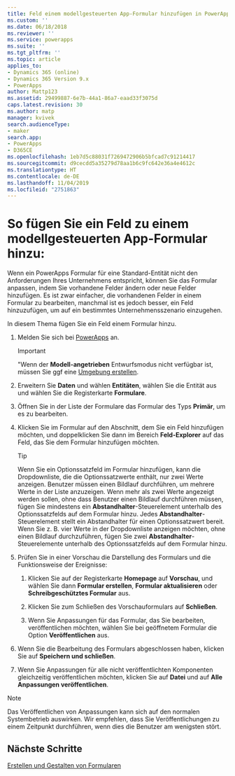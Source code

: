 ```yaml
---
title: Feld einem modellgesteuerten App-Formular hinzufügen in PowerApps | Microsoft-Dokumentation
ms.custom: ''
ms.date: 06/18/2018
ms.reviewer: ''
ms.service: powerapps
ms.suite: ''
ms.tgt_pltfrm: ''
ms.topic: article
applies_to:
- Dynamics 365 (online)
- Dynamics 365 Version 9.x
- PowerApps
author: Mattp123
ms.assetid: 29499887-6e7b-44a1-86a7-eaad33f3075d
caps.latest.revision: 30
ms.author: matp
manager: kvivek
search.audienceType:
- maker
search.app:
- PowerApps
- D365CE
ms.openlocfilehash: 1eb7d5c88031f7269472906b5bfcad7c91214417
ms.sourcegitcommit: d9cecdd5a35279d78aa1b6c9fc642e36a4e4612c
ms.translationtype: HT
ms.contentlocale: de-DE
ms.lasthandoff: 11/04/2019
ms.locfileid: "2751863"
---
```

# <a name="add-a-field-to-a-model-driven-app-form"></a>So fügen Sie ein Feld zu einem modellgesteuerten App-Formular hinzu: 

Wenn ein PowerApps Formular für eine Standard-Entität nicht den Anforderungen Ihres Unternehmens entspricht, können Sie das Formular anpassen, indem Sie vorhandene Felder ändern oder neue Felder hinzufügen. Es ist zwar einfacher, die vorhandenen Felder in einem Formular zu bearbeiten, manchmal ist es jedoch besser, ein Feld hinzuzufügen, um auf ein bestimmtes Unternehmensszenario einzugehen.

In diesem Thema fügen Sie ein Feld einem Formular hinzu.   
  
1.  Melden Sie sich bei [PowerApps](https://make.powerapps.com/?utm_source=padocs&utm_medium=linkinadoc&utm_campaign=referralsfromdoc) an.  


    > [!IMPORTANT]
    > "Wenn der **Modell-angetrieben** Entwurfsmodus nicht verfügbar ist, müssen Sie ggf eine [Umgebung erstellen](https://docs.microsoft.com/powerapps/administrator/create-environment). 

2.  Erweitern Sie **Daten** und wählen **Entitäten**, wählen Sie die Entität aus und wählen Sie die Registerkarte **Formulare**.  

3.  Öffnen Sie in der Liste der Formulare das Formular des Typs **Primär**, um es zu bearbeiten.  
  
4.  Klicken Sie im Formular auf den Abschnitt, dem Sie ein Feld hinzufügen möchten, und doppelklicken Sie dann im Bereich **Feld-Explorer** auf das Feld, das Sie dem Formular hinzufügen möchten.  
  
    > [!TIP]
    >  Wenn Sie ein Optionssatzfeld im Formular hinzufügen, kann die Dropdownliste, die die Optionssatzwerte enthält, nur zwei Werte anzeigen. Benutzer müssen einen Bildlauf durchführen, um mehrere Werte in der Liste anzuzeigen. Wenn mehr als zwei Werte angezeigt werden sollen, ohne dass Benutzer einen Bildlauf durchführen müssen, fügen Sie mindestens ein **Abstandhalter**-Steuerelement unterhalb des Optionssatzfelds auf dem Formular hinzu. Jedes **Abstandhalter**-Steuerelement stellt ein Abstandhalter für einen Optionssatzwert bereit. Wenn Sie z. B. vier Werte in der Dropdownliste anzeigen möchten, ohne einen Bildlauf durchzuführen, fügen Sie zwei **Abstandhalter**-Steuerelemente unterhalb des Optionssatzfelds auf dem Formular hinzu.  
  
5.  Prüfen Sie in einer Vorschau die Darstellung des Formulars und die Funktionsweise der Ereignisse:  
  
    1.  Klicken Sie auf der Registerkarte **Homepage** auf **Vorschau**, und wählen Sie dann **Formular erstellen**, **Formular aktualisieren** oder **Schreibgeschütztes Formular** aus.  
  
    2.  Klicken Sie zum Schließen des Vorschauformulars auf **Schließen**.  
  
    3.  Wenn Sie Anpassungen für das Formular, das Sie bearbeiten, veröffentlichen möchten, wählen Sie bei geöffnetem Formular die Option **Veröffentlichen** aus.  
  
6.  Wenn Sie die Bearbeitung des Formulars abgeschlossen haben, klicken Sie auf **Speichern und schließen**.  
  
7. Wenn Sie Anpassungen für alle nicht veröffentlichten Komponenten gleichzeitig veröffentlichen möchten, klicken Sie auf **Datei** und auf **Alle Anpassungen veröffentlichen**.  
  
> [!NOTE]
>  Das Veröffentlichen von Anpassungen kann sich auf den normalen Systembetrieb auswirken. Wir empfehlen, dass Sie Veröffentlichungen zu einem Zeitpunkt durchführen, wenn dies die Benutzer am wenigsten stört.  
  
## <a name="next-steps"></a>Nächste Schritte  
 
 [Erstellen und Gestalten von Formularen](create-design-forms.md)
